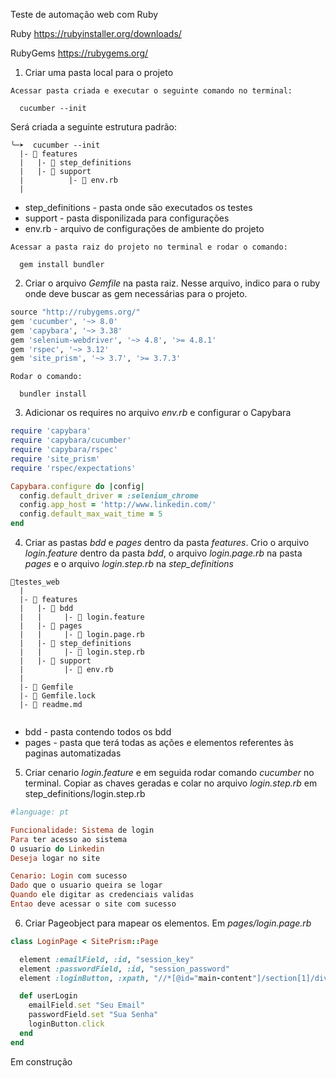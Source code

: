 Teste de automação web com Ruby

Ruby
https://rubyinstaller.org/downloads/

RubyGems
https://rubygems.org/


1. Criar uma pasta local para o projeto

```
Acessar pasta criada e executar o seguinte comando no terminal:

  cucumber --init
```

Será criada a seguinte estrutura padrão:  

```
╰─➤  cucumber --init
  |- 📁 features
  |   |- 📁 step_definitions
  |   |- 📁 support
  |          |- 📑 env.rb
  |       
```

- step_definitions - pasta onde são executados os testes
- support - pasta disponilizada para configurações
- env.rb - arquivo de configurações de ambiente do projeto

```
Acessar a pasta raiz do projeto no terminal e rodar o comando:

  gem install bundler
```

2. Criar o arquivo *Gemfile* na pasta raiz. Nesse arquivo, indico para o ruby onde deve buscar as gem necessárias para o projeto.

```ruby
source "http://rubygems.org/"
gem 'cucumber', '~> 8.0'
gem 'capybara', '~> 3.38'
gem 'selenium-webdriver', '~> 4.8', '>= 4.8.1'
gem 'rspec', '~> 3.12'
gem 'site_prism', '~> 3.7', '>= 3.7.3'
```

```
Rodar o comando:

  bundler install
```

3. Adicionar os requires no arquivo *env.rb* e configurar o Capybara

```ruby
require 'capybara'
require 'capybara/cucumber'
require 'capybara/rspec'
require 'site_prism'
require 'rspec/expectations'

Capybara.configure do |config|
  config.default_driver = :selenium_chrome
  config.app_host = 'http://www.linkedin.com/'
  config.default_max_wait_time = 5
end 
```

4. Criar as pastas *bdd* e *pages* dentro da pasta *features*.
   Crio o arquivo *login.feature* dentro da pasta *bdd*, o arquivo *login.page.rb* na pasta *pages* e 
   o arquivo *login.step.rb* na *step_definitions*

```
📁testes_web
  |
  |- 📁 features
  |   |- 📁 bdd
  |   |     |- 📑 login.feature
  |   |- 📁 pages
  |   |     |- 📑 login.page.rb
  |   |- 📁 step_definitions
  |   |     |- 📑 login.step.rb
  |   |- 📁 support
  |         |- 📑 env.rb
  |
  |- 📑 Gemfile
  |- 📑 Gemfile.lock
  |- 📑 readme.md
           
```

- bdd - pasta contendo todos os bdd
- pages - pasta que terá todas as ações e elementos referentes às paginas automatizadas

5. Criar cenario *login.feature* e em seguida rodar comando *cucumber* no terminal. Copiar as chaves geradas e
 colar no arquivo *login.step.rb* em step_definitions/login.step.rb

```ruby
#language: pt

Funcionalidade: Sistema de login
Para ter acesso ao sistema
O usuario do Linkedin
Deseja logar no site

Cenario: Login com sucesso
Dado que o usuario queira se logar
Quando ele digitar as credenciais validas
Entao deve acessar o site com sucesso
```
6. Criar Pageobject para mapear os elementos. Em *pages/login.page.rb*

```ruby
class LoginPage < SitePrism::Page

  element :emailField, :id, "session_key"
  element :passwordField, :id, "session_password"
  element :loginButton, :xpath, "//*[@id="main-content"]/section[1]/div/div/form[1]/div[2]/button"

  def userLogin
    emailField.set "Seu Email"
    passwordField.set "Sua Senha"
    loginButton.click
  end
end
```

Em construção








